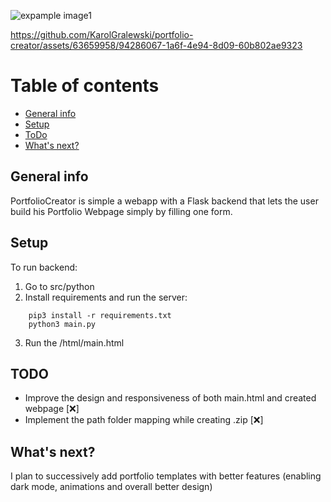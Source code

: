 
![expample image1](./images/img1.png)


https://github.com/KarolGralewski/portfolio-creator/assets/63659958/94286067-1a6f-4e94-8d09-60b802ae9323


# Table of contents
* [General info](#general-info)
* [Setup](#setup)
* [ToDo](#todo)
* [What's next?](#whats-next?)

## General info
PortfolioCreator is simple a webapp with a Flask backend that lets the user build his Portfolio Webpage simply by filling one form.

## Setup


To run backend:
1. Go to src/python 
2. Install requirements and run the server: 
```
	pip3 install -r requirements.txt
	python3 main.py
```
3. Run the /html/main.html



## TODO 
* Improve the design and responsiveness of both main.html and created webpage [❌]
* Implement the path folder mapping while creating .zip [❌]

## What's next? 
I plan to successively add portfolio templates with better features (enabling dark mode, animations and overall better design) 

